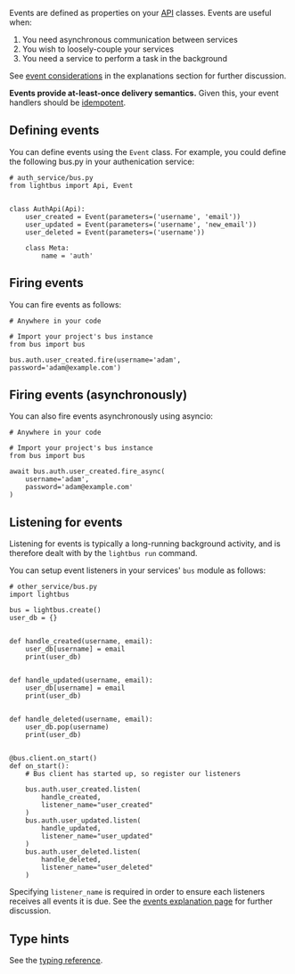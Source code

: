 Events are defined as properties on your [API](apis.md) classes.
Events are useful when:

1. You need asynchronous communication between services
1. You wish to loosely-couple your services
1. You need a service to perform a task in the background

See [event considerations] in the explanations section for further
discussion.

**Events provide at-least-once delivery semantics.** Given this,
your event handlers should be [idempotent].

## Defining events

You can define events using the `Event` class. For example,
you could define the following bus.py in your authenication service:

```python3
# auth_service/bus.py
from lightbus import Api, Event


class AuthApi(Api):
    user_created = Event(parameters=('username', 'email'))
    user_updated = Event(parameters=('username', 'new_email'))
    user_deleted = Event(parameters=('username'))

    class Meta:
        name = 'auth'
```

## Firing events

You can fire events as follows:

```python3
# Anywhere in your code

# Import your project's bus instance
from bus import bus

bus.auth.user_created.fire(username='adam', password='adam@example.com')
```

## Firing events (asynchronously)

You can also fire events asynchronously using asyncio:

```python3
# Anywhere in your code

# Import your project's bus instance
from bus import bus

await bus.auth.user_created.fire_async(
    username='adam',
    password='adam@example.com'
)
```

## Listening for events

Listening for events is typically a long-running background
activity, and is therefore dealt with by the `lightbus run`
command.

You can setup event listeners in your services' `bus` module
as follows:

```python3
# other_service/bus.py
import lightbus

bus = lightbus.create()
user_db = {}


def handle_created(username, email):
    user_db[username] = email
    print(user_db)


def handle_updated(username, email):
    user_db[username] = email
    print(user_db)


def handle_deleted(username, email):
    user_db.pop(username)
    print(user_db)


@bus.client.on_start()
def on_start():
    # Bus client has started up, so register our listeners

    bus.auth.user_created.listen(
        handle_created,
        listener_name="user_created"
    )
    bus.auth.user_updated.listen(
        handle_updated,
        listener_name="user_updated"
    )
    bus.auth.user_deleted.listen(
        handle_deleted,
        listener_name="user_deleted"
    )

```

Specifying `listener_name` is required in order to ensure 
each listeners receives all events it is due.
See the [events explanation page] for further discussion.

## Type hints

See the [typing reference](typing.md).


[idempotent]: https://en.wikipedia.org/wiki/Idempotence
[event considerations]: /explanation/events.md#considerations
[events explanation page]: /explanation/events.md
